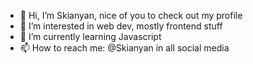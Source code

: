 - 👋 Hi, I’m Skianyan, nice of you to check out my profile
- 👀 I’m interested in web dev, mostly frontend stuff
- 🌱 I’m currently learning Javascript
- 📫 How to reach me: @Skianyan in all social media

<!---
Skianyan/Skianyan is a ✨ special ✨ repository because its `README.md` (this file) appears on your GitHub profile.
You can click the Preview link to take a look at your changes.
--->
